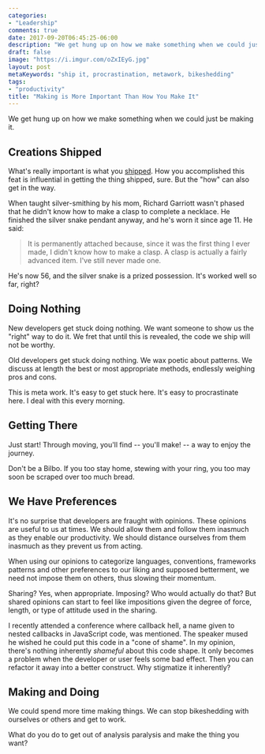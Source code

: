 ```yaml
---
categories:
- "Leadership"
comments: true
date: 2017-09-20T06:45:25-06:00
description: "We get hung up on how we make something when we could just be making it."
draft: false
image: "https://i.imgur.com/oZxIEyG.jpg"
layout: post
metaKeywords: "ship it, procrastination, metawork, bikeshedding"
tags:
- "productivity"
title: "Making is More Important Than How You Make It"
---
```


We get hung up on how we make something when we could just be making it.

<!--more-->

## Creations Shipped

What's really important is what you [shipped](/post/continuously-not-delivering/).  How you accomplished this feat is influential in getting the thing shipped, sure.  But the "how" can also get in the way.

When taught silver-smithing by his mom, Richard Garriott wasn't phased that he didn't know how to make a clasp to complete a necklace.  He finished the silver snake pendant anyway, and he's worn it since age 11.  He said:

> It is permanently attached because, since it was the first thing I ever made, I didn't know how to make a clasp. A clasp is actually a fairly advanced item. I've still never made one. 

He's now 56, and the silver snake is a prized possession.  It's worked well so far, right?

## Doing Nothing

New developers get stuck doing nothing.  We want someone to show us the "right" way to do it.  We fret that until this is revealed, the code we ship will not be worthy.

Old developers get stuck doing nothing.  We wax poetic about patterns.  We discuss at length the best or most appropriate methods, endlessly weighing pros and cons.  

This is meta work.  It's easy to get stuck here.  It's easy to procrastinate here.  I deal with this every morning.

## Getting There

Just start!  Through moving, you'll find -- you'll make! -- a way to enjoy the journey.

Don't be a Bilbo.  If you too stay home, stewing with your ring, you too may soon be scraped over too much bread.

## We Have Preferences

It's no surprise that developers are fraught with opinions.  These opinions are useful to us at times.  We should allow them and follow them inasmuch as they enable our productivity.  We should distance ourselves from them inasmuch as they prevent us from acting.

When using our opinions to categorize languages, conventions, frameworks patterns and other preferences to our liking and supposed betterment, we need not impose them on others, thus slowing their momentum.  

Sharing?  Yes, when appropriate.  Imposing?  Who would actually do that?  But shared opinions can start to feel like impositions given the degree of force, length, or type of attitude used in the sharing.

I recently attended a conference where callback hell, a name given to nested callbacks in JavaScript code, was mentioned.  The speaker mused he wished he could put this code in a "cone of shame".  In my opinion, there's nothing inherently _shameful_ about this code shape.  It only becomes a problem when the developer or user feels some bad effect.  Then you can refactor it away into a better construct.  Why stigmatize it inherently?

## Making and Doing

We could spend more time making things.  We can stop bikeshedding with ourselves or others and get to work.

What do you do to get out of analysis paralysis and make the thing you want?
